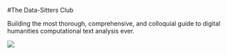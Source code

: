 #The Data-Sitters Club

Building the most thorough, comprehensive, and colloquial guide to digital humanities computational text analysis ever.

![](/datasittersclub.github.io/DSClogo.png)
